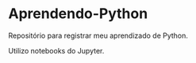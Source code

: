 # Aprendendo-Python

Repositório para registrar meu aprendizado de Python.

Utilizo notebooks do Jupyter.
